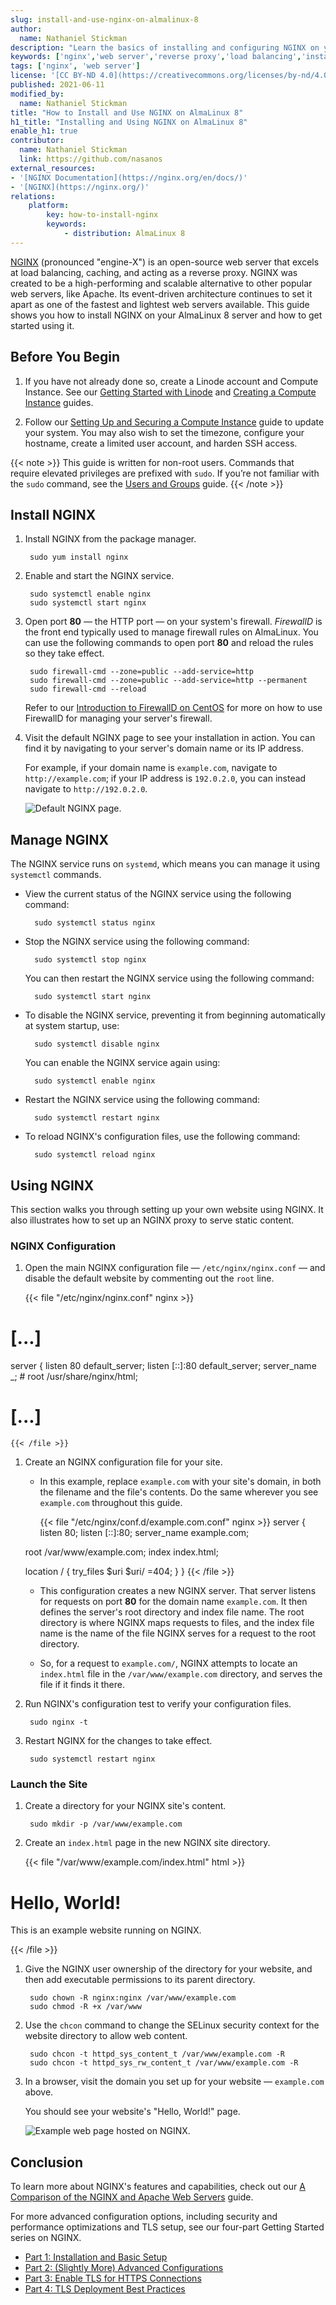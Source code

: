 ```yaml
---
slug: install-and-use-nginx-on-almalinux-8
author:
  name: Nathaniel Stickman
description: "Learn the basics of installing and configuring NGINX on your AlmaLinux 8 server in this quick guide."
keywords: ['nginx','web server','reverse proxy','load balancing','install nginx on almalinux 8','alma linux']
tags: ['nginx', 'web server']
license: '[CC BY-ND 4.0](https://creativecommons.org/licenses/by-nd/4.0)'
published: 2021-06-11
modified_by:
  name: Nathaniel Stickman
title: "How to Install and Use NGINX on AlmaLinux 8"
h1_title: "Installing and Using NGINX on AlmaLinux 8"
enable_h1: true
contributor:
  name: Nathaniel Stickman
  link: https://github.com/nasanos
external_resources:
- '[NGINX Documentation](https://nginx.org/en/docs/)'
- '[NGINX](https://nginx.org/)'
relations:
    platform:
        key: how-to-install-nginx
        keywords:
            - distribution: AlmaLinux 8
---
```


[NGINX](https://nginx.org/) (pronounced "engine-X") is an open-source web server that excels at load balancing, caching, and acting as a reverse proxy. NGINX was created to be a high-performing and scalable alternative to other popular web servers, like Apache. Its event-driven architecture continues to set it apart as one of the fastest and lightest web servers available. This guide shows you how to install NGINX on your AlmaLinux 8 server and how to get started using it.

## Before You Begin

1.  If you have not already done so, create a Linode account and Compute Instance. See our [Getting Started with Linode](/docs/guides/getting-started/) and [Creating a Compute Instance](/docs/guides/creating-a-compute-instance/) guides.

1.  Follow our [Setting Up and Securing a Compute Instance](/docs/guides/set-up-and-secure/) guide to update your system. You may also wish to set the timezone, configure your hostname, create a limited user account, and harden SSH access.

{{< note >}}
This guide is written for non-root users. Commands that require elevated privileges are prefixed with `sudo`. If you’re not familiar with the `sudo` command, see the [Users and Groups](/docs/tools-reference/linux-users-and-groups/) guide.
{{< /note >}}

## Install NGINX

1. Install NGINX from the package manager.

        sudo yum install nginx

1. Enable and start the NGINX service.

        sudo systemctl enable nginx
        sudo systemctl start nginx

1. Open port **80** — the HTTP port — on your system's firewall. *FirewallD* is the front end typically used to manage firewall rules on AlmaLinux. You can use the following commands to open port **80** and reload the rules so they take effect.

        sudo firewall-cmd --zone=public --add-service=http
        sudo firewall-cmd --zone=public --add-service=http --permanent
        sudo firewall-cmd --reload

    Refer to our [Introduction to FirewallD on CentOS](/docs/security/firewalls/introduction-to-firewalld-on-centos/) for more on how to use FirewallD for managing your server's firewall.

1. Visit the default NGINX page to see your installation in action. You can find it by navigating to your server's domain name or its IP address.

    For example, if your domain name is `example.com`, navigate to `http://example.com`; if your IP address is `192.0.2.0`, you can instead navigate to  `http://192.0.2.0`.

    ![Default NGINX page.](nginx-default-page.png)

## Manage NGINX

The NGINX service runs on `systemd`, which means you can manage it using `systemctl` commands.

- View the current status of the NGINX service using the following command:

        sudo systemctl status nginx

- Stop the NGINX service using the following command:

        sudo systemctl stop nginx

    You can then restart the NGINX service using the following command:

        sudo systemctl start nginx

- To disable the NGINX service, preventing it from beginning automatically at system startup, use:

        sudo systemctl disable nginx

    You can enable the NGINX service again using:

        sudo systemctl enable nginx

- Restart the NGINX service using the following command:

        sudo systemctl restart nginx

- To reload NGINX's configuration files, use the following command:

        sudo systemctl reload nginx

## Using NGINX

This section walks you through setting up your own website using NGINX. It also illustrates how to set up an NGINX proxy to serve static content.

### NGINX Configuration

1. Open the main NGINX configuration file — `/etc/nginx/nginx.conf` — and disable the default website by commenting out the `root` line.

    {{< file "/etc/nginx/nginx.conf" nginx >}}
# [...]

server {
    listen       80 default_server;
    listen       [::]:80 default_server;
    server_name  _;
    # root         /usr/share/nginx/html;

# [...]
    {{< /file >}}

1. Create an NGINX configuration file for your site.

    - In this example, replace `example.com` with your site's domain, in both the filename and the file's contents. Do the same wherever you see `example.com` throughout this guide.

       {{< file "/etc/nginx/conf.d/example.com.conf" nginx >}}
server {
    listen 80;
    listen [::]:80;
    server_name  example.com;

    root /var/www/example.com;
    index index.html;

    location / {
        try_files $uri $uri/ =404;
    }
}
    {{< /file >}}

    - This configuration creates a new NGINX server. That server listens for requests on port **80** for the domain name `example.com`. It then defines the server's root directory and index file name. The root directory is where NGINX maps requests to files, and the index file name is the name of the file NGINX serves for a request to the root directory.

    - So, for a request to `example.com/`, NGINX attempts to locate an `index.html` file in the `/var/www/example.com` directory, and serves the file if it finds it there.

1. Run NGINX's configuration test to verify your configuration files.

        sudo nginx -t

1. Restart NGINX for the changes to take effect.

        sudo systemctl restart nginx

### Launch the Site

1. Create a directory for your NGINX site's content.

        sudo mkdir -p /var/www/example.com

1. Create an `index.html` page in the new NGINX site directory.

    {{< file "/var/www/example.com/index.html" html >}}
<!doctype html>
<html>
<body>
    <h1>Hello, World!</h1>
    <p>This is an example website running on NGINX.</p>
</body>
</html>
    {{< /file >}}

1. Give the NGINX user ownership of the directory for your website, and then add executable permissions to its parent directory.

        sudo chown -R nginx:nginx /var/www/example.com
        sudo chmod -R +x /var/www

1. Use the `chcon` command to change the SELinux security context for the website directory to allow web content.

        sudo chcon -t httpd_sys_content_t /var/www/example.com -R
        sudo chcon -t httpd_sys_rw_content_t /var/www/example.com -R

1. In a browser, visit the domain you set up for your website — `example.com` above.

    You should see your website's "Hello, World!" page.

    ![Example web page hosted on NGINX.](nginx-example-page.png)

## Conclusion

To learn more about NGINX's features and capabilities, check out our [A Comparison of the NGINX and Apache Web Servers](/docs/guides/comparing-nginx-and-apache-web-servers/) guide.

For more advanced configuration options, including security and performance optimizations and TLS setup, see our four-part Getting Started series on NGINX.

- [Part 1: Installation and Basic Setup](/docs/web-servers/nginx/nginx-installation-and-basic-setup/)
- [Part 2: (Slightly More) Advanced Configurations](/docs/web-servers/nginx/slightly-more-advanced-configurations-for-nginx/)
- [Part 3: Enable TLS for HTTPS Connections](/docs/web-servers/nginx/enable-tls-on-nginx-for-https-connections/)
- [Part 4: TLS Deployment Best Practices](/docs/web-servers/nginx/tls-deployment-best-practices-for-nginx/)
